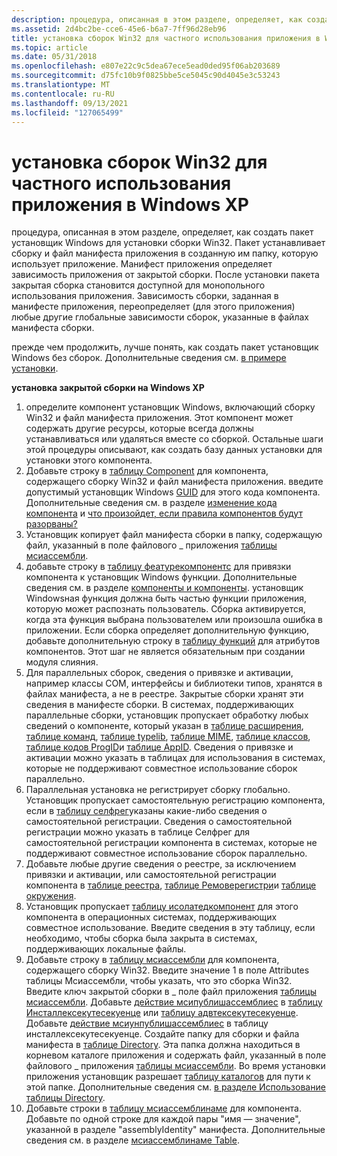```yaml
---
description: процедура, описанная в этом разделе, определяет, как создать пакет установщик Windows для установки сборки Win32.
ms.assetid: 2d4bc2be-cce6-45e6-b6a7-7ff96d28eb96
title: установка сборок Win32 для частного использования приложения в Windows XP
ms.topic: article
ms.date: 05/31/2018
ms.openlocfilehash: e807e22c9c5dea67ece5ead0ded95f06ab203689
ms.sourcegitcommit: d75fc10b9f0825bbe5ce5045c90d4045e3c53243
ms.translationtype: MT
ms.contentlocale: ru-RU
ms.lasthandoff: 09/13/2021
ms.locfileid: "127065499"
---
```

# <a name="installing-win32-assemblies-for-the-private-use-of-an-application-on-windows-xp"></a>установка сборок Win32 для частного использования приложения в Windows XP

процедура, описанная в этом разделе, определяет, как создать пакет установщик Windows для установки сборки Win32. Пакет устанавливает сборку и файл манифеста приложения в созданную им папку, которую использует приложение. Манифест приложения определяет зависимость приложения от закрытой сборки. После установки пакета закрытая сборка становится доступной для монопольного использования приложения. Зависимость сборки, заданная в манифесте приложения, переопределяет (для этого приложения) любые другие глобальные зависимости сборок, указанные в файлах манифеста сборки.

прежде чем продолжить, лучше понять, как создать пакет установщик Windows без сборок. Дополнительные сведения см. [в примере установки](an-installation-example.md).

**установка закрытой сборки на Windows XP**

1.  определите компонент установщик Windows, включающий сборку Win32 и файл манифеста приложения. Этот компонент может содержать другие ресурсы, которые всегда должны устанавливаться или удаляться вместе со сборкой. Остальные шаги этой процедуры описывают, как создать базу данных установки для установки этого компонента.
2.  Добавьте строку в [таблицу Component](component-table.md) для компонента, содержащего сборку Win32 и файл манифеста приложения. введите допустимый установщик Windows [GUID](guid.md) для этого кода компонента. Дополнительные сведения см. в разделе [изменение кода компонента](changing-the-component-code.md) и [что произойдет, если правила компонентов будут разорваны?](what-happens-if-the-component-rules-are-broken.md)
3.  Установщик копирует файл манифеста сборки в папку, содержащую файл, указанный в поле файлового \_ приложения [таблицы мсиассембли](msiassembly-table.md).
4.  добавьте строку в [таблицу феатурекомпонентс](featurecomponents-table.md) для привязки компонента к установщик Windows функции. Дополнительные сведения см. в разделе [компоненты и компоненты](components-and-features.md). установщик Windowsная функция должна быть частью функции приложения, которую может распознать пользователь. Сборка активируется, когда эта функция выбрана пользователем или произошла ошибка в приложении. Если сборка определяет дополнительную функцию, добавьте дополнительную строку в [таблицу функций](feature-table.md) для атрибутов компонентов. Этот шаг не является обязательным при создании модуля слияния.
5.  Для параллельных сборок, сведения о привязке и активации, например классы COM, интерфейсы и библиотеки типов, хранятся в файлах манифеста, а не в реестре. Закрытые сборки хранят эти сведения в манифесте сборки. В системах, поддерживающих параллельные сборки, установщик пропускает обработку любых сведений о компоненте, который указан в [таблице расширения](extension-table.md), [таблице команд](verb-table.md), [таблице typelib](typelib-table.md), [таблице MIME](mime-table.md), [таблице классов](class-table.md), [таблице кодов ProgID](progid-table.md)и [таблице AppID](appid-table.md). Сведения о привязке и активации можно указать в таблицах для использования в системах, которые не поддерживают совместное использование сборок параллельно.
6.  Параллельная установка не регистрирует сборку глобально. Установщик пропускает самостоятельную регистрацию компонента, если в [таблицу селфрег](selfreg-table.md)указаны какие-либо сведения о самостоятельной регистрации. Сведения о самостоятельной регистрации можно указать в таблице Селфрег для самостоятельной регистрации компонента в системах, которые не поддерживают совместное использование сборок параллельно.
7.  Добавьте любые другие сведения о реестре, за исключением привязки и активации, или самостоятельной регистрации компонента в [таблице реестра](registry-table.md), [таблице Ремоверегистри](removeregistry-table.md)и [таблице окружения](environment-table.md).
8.  Установщик пропускает [таблицу исолатедкомпонент](isolatedcomponent-table.md) для этого компонента в операционных системах, поддерживающих совместное использование. Введите сведения в эту таблицу, если необходимо, чтобы сборка была закрыта в системах, поддерживающих локальные файлы.
9.  Добавьте строку в [таблицу мсиассембли](msiassembly-table.md) для компонента, содержащего сборку Win32. Введите значение 1 в поле Attributes таблицы Мсиассембли, чтобы указать, что это сборка Win32. Введите ключ закрытой сборки в \_ поле файл приложения [таблицы мсиассембли](msiassembly-table.md). Добавьте [действие мсипублишассемблиес](msipublishassemblies-action.md) в [таблицу Инсталлексекутесекуенце](installexecutesequence-table.md) или [таблицу адвтексекутесекуенце](advtexecutesequence-table.md). Добавьте [действие мсиунпублишассемблиес](msiunpublishassemblies-action.md) в таблицу инсталлексекутесекуенце. Создайте папку для сборки и файла манифеста в [таблице Directory](directory-table.md). Эта папка должна находиться в корневом каталоге приложения и содержать файл, указанный в поле файлового \_ приложения [таблицы мсиассембли](msiassembly-table.md). Во время установки приложения установщик разрешает [таблицу каталогов](directory-table.md) для пути к этой папке. Дополнительные сведения см. [в разделе Использование таблицы Directory](using-the-directory-table.md).
10. Добавьте строки в [таблицу мсиассемблинаме](msiassemblyname-table.md) для компонента. Добавьте по одной строке для каждой пары "имя — значение", указанной в разделе "assemblyIdentity" манифеста. Дополнительные сведения см. в разделе [мсиассемблинаме Table](msiassemblyname-table.md).

 

 




